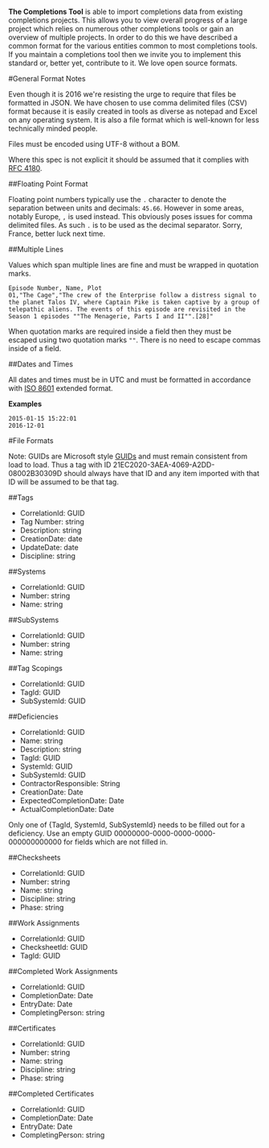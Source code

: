 **The Completions Tool** is able to import completions data from existing completions projects. This allows you to view overall progress of a large project which relies on numerous other completions tools or gain an overview of multiple projects. In order to do this we have described a common format for the various entities common to most completions tools. If you maintain a completions tool then we invite you to implement this standard or, better yet, contribute to it. We love open source formats. 

#General Format Notes

Even though it is 2016 we're resisting the urge to require that files be formatted in JSON. We have chosen to use comma delimited files (CSV) format because it is easily created in tools as diverse as notepad and Excel on any operating system. It is also a file format which is well-known for less technically minded people. 

Files must be encoded using UTF-8 without a BOM.

Where this spec is not explicit it should be assumed that it complies with [RFC 4180](https://tools.ietf.org/html/rfc4180).

##Floating Point Format

Floating point numbers typically use the `.` character to denote the separation between units and decimals: `45.66`. However in some areas, notably Europe, `,` is used instead. This obviously poses issues for comma delimited files. As such `.` is to be used as the decimal separator. Sorry, France, better luck next time.  

##Multiple Lines

Values which span multiple lines are fine and must be wrapped in quotation marks. 

    Episode Number, Name, Plot
    01,"The Cage","The crew of the Enterprise follow a distress signal to the planet Talos IV, where Captain Pike is taken captive by a group of telepathic aliens. The events of this episode are revisited in the Season 1 episodes ""The Menagerie, Parts I and II"".[28]"
    
When quotation marks are required inside a field then they must be escaped using two quotation marks `""`. There is no need to escape commas inside of a field. 

##Dates and Times

All dates and times must be in UTC and must be formatted in accordance with [ISO 8601](https://en.wikipedia.org/wiki/ISO_8601) extended format.

**Examples**

    2015-01-15 15:22:01
    2016-12-01

#File Formats

Note: GUIDs are Microsoft style [GUIDs](https://en.wikipedia.org/wiki/Globally_unique_identifier) and must remain consistent from load to load. Thus a tag with ID 21EC2020-3AEA-4069-A2DD-08002B30309D should always have that ID and any item imported with that ID will be assumed to be that tag. 

##Tags
 - CorrelationId: GUID
 - Tag Number: string
 - Description: string
 - CreationDate: date
 - UpdateDate: date
 - Discipline: string

##Systems
 - CorrelationId: GUID
 - Number: string
 - Name: string

##SubSystems
 - CorrelationId: GUID
 - Number: string
 - Name: string

##Tag Scopings
 - CorrelationId: GUID
 - TagId: GUID
 - SubSystemId: GUID
 
##Deficiencies
  - CorrelationId: GUID
  - Name: string
  - Description: string
  - TagId: GUID
  - SystemId: GUID
  - SubSystemId: GUID
  - ContractorResponsible: String
  - CreationDate: Date
  - ExpectedCompletionDate: Date
  - ActualCompletionDate: Date
  
  Only one of {TagId, SystemId, SubSystemId} needs to be filled out for a deficiency. Use an empty GUID 00000000-0000-0000-0000-000000000000 for fields which are not filled in. 
  
##Checksheets
   - CorrelationId: GUID
   - Number: string
   - Name: string
   - Discipline: string
   - Phase: string
   
##Work Assignments
   - CorrelationId: GUID
   - ChecksheetId: GUID
   - TagId: GUID
  
##Completed Work Assignments
   - CorrelationId: GUID
   - CompletionDate: Date
   - EntryDate: Date
   - CompletingPerson: string
  
##Certificates
   - CorrelationId: GUID
   - Number: string
   - Name: string
   - Discipline: string
   - Phase: string
  
##Completed Certificates
   - CorrelationId: GUID
   - CompletionDate: Date
   - EntryDate: Date
   - CompletingPerson: string
